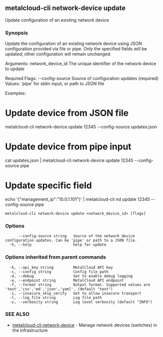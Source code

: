 ## metalcloud-cli network-device update

Update configuration of an existing network device

### Synopsis

Update the configuration of an existing network device using JSON configuration
provided via file or pipe. Only the specified fields will be updated; other
configuration will remain unchanged.

Arguments:
  network_device_id   The unique identifier of the network device to update

Required Flags:
  --config-source   Source of configuration updates (required)
                   Values: 'pipe' for stdin input, or path to JSON file

Examples:
  # Update device from JSON file
  metalcloud-cli network-device update 12345 --config-source updates.json

  # Update device from pipe input
  cat updates.json | metalcloud-cli network-device update 12345 --config-source pipe

  # Update specific field
  echo '{"management_ip":"10.0.1.101"}' | metalcloud-cli nd update 12345 --config-source pipe

```
metalcloud-cli network-device update <network_device_id> [flags]
```

### Options

```
      --config-source string   Source of the network device configuration updates. Can be 'pipe' or path to a JSON file.
  -h, --help                   help for update
```

### Options inherited from parent commands

```
  -k, --api_key string         MetalCloud API key
  -c, --config string          Config file path
  -d, --debug                  Set to enable debug logging
  -e, --endpoint string        MetalCloud API endpoint
  -f, --format string          Output format. Supported values are 'text','csv','md','json','yaml'. (default "text")
  -i, --insecure_skip_verify   Set to allow insecure transport
  -l, --log_file string        Log file path
  -v, --verbosity string       Log level verbosity (default "INFO")
```

### SEE ALSO

* [metalcloud-cli network-device](metalcloud-cli_network-device.md)	 - Manage network devices (switches) in the infrastructure

